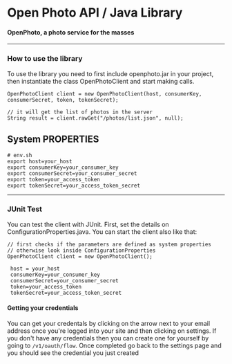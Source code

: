 Open Photo API / Java Library
=======================
#### OpenPhoto, a photo service for the masses

----------------------------------------

### How to use the library

To use the library you need to first include openphoto.jar in your project, then instantiate the class OpenPhotoClient and start making calls.
    
    OpenPhotoClient client = new OpenPhotoClient(host, consumerKey, consumerSecret, token, tokenSecret);
 
    // it will get the list of photos in the server 
    String result = client.rawGet("/photos/list.json", null);
    
## System PROPERTIES

	# env.sh
	export host=your_host
	export consumerKey=your_consumer_key
	export consumerSecret=your_consumer_secret
	export token=your_access_token
	export tokenSecret=your_access_token_secret    

----------------------------------------
### JUnit Test

You can test the client with JUnit.
First, set the details on ConfigurationProperties.java.
You can start the client also like that:
	
	// first checks if the parameters are defined as system properties
	// otherwise look inside ConfigurationProperties
	OpenPhotoClient client = new OpenPhotoClient();	

     host = your_host
     consumerKey=your_consumer_key
     consumerSecret=your_consumer_secret
     token=your_access_token
     tokenSecret=your_access_token_secret

#### Getting your credentials

You can get your credentals by clicking on the arrow next to your email address once you're logged into your site and then clicking on settings.
If you don't have any credentials then you can create one for yourself by going to `/v1/oauth/flow`.
Once completed go back to the settings page and you should see the credential you just created
